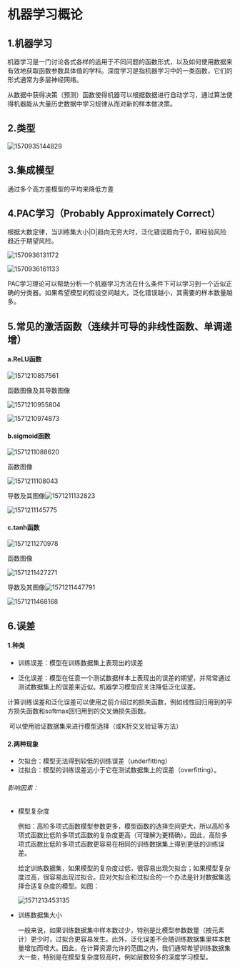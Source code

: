 # 机器学习概论

## 1.机器学习

​	机器学习是一门讨论各式各样的适用于不同问题的函数形式，以及如何使用数据来有效地获取函数参数具体值的学科。深度学习是指机器学习中的一类函数，它们的形式通常为多层神经网络。

​	从数据中获得决策（预测）函数使得机器可以根据数据进行自动学习，通过算法使得机器能从大量历史数据中学习规律从而对新的样本做决策。

## 2.类型

![1570935144829](C:\Users\lenovo\AppData\Roaming\Typora\typora-user-images\1570935144829.png)

## 3.集成模型

通过多个高方差模型的平均来降低方差

## 4.PAC学习（Probably Approximately Correct）

根据大数定律，当训练集大小|D|趋向无穷大时，泛化错误趋向于0，即经验风险趋近于期望风险。

![1570936131172](C:\Users\lenovo\AppData\Roaming\Typora\typora-user-images\1570936131172.png)

![1570936161133](C:\Users\lenovo\AppData\Roaming\Typora\typora-user-images\1570936161133.png)

PAC学习理论可以帮助分析一个机器学习方法在什么条件下可以学习到一个近似正确的分类器。如果希望模型的假设空间越大，泛化错误越小，其需要的样本数量越多。

## 5.常见的激活函数（连续并可导的非线性函数、单调递增）

#### a.ReLU函数

![1571210857561](C:\Users\lenovo\AppData\Roaming\Typora\typora-user-images\1571210857561.png)

函数图像及其导数图像

![1571210955804](C:\Users\lenovo\AppData\Roaming\Typora\typora-user-images\1571210955804.png)

![1571210974873](C:\Users\lenovo\AppData\Roaming\Typora\typora-user-images\1571210974873.png)

#### b.sigmoid函数

![1571211088620](C:\Users\lenovo\AppData\Roaming\Typora\typora-user-images\1571211088620.png)

函数图像

![1571211108043](C:\Users\lenovo\AppData\Roaming\Typora\typora-user-images\1571211108043.png)

导数及其图像![1571211132823](C:\Users\lenovo\AppData\Roaming\Typora\typora-user-images\1571211132823.png)

![1571211145775](C:\Users\lenovo\AppData\Roaming\Typora\typora-user-images\1571211145775.png)

#### c.tanh函数

![1571211270978](C:\Users\lenovo\AppData\Roaming\Typora\typora-user-images\1571211270978.png)

函数图像

![1571211427271](C:\Users\lenovo\AppData\Roaming\Typora\typora-user-images\1571211427271.png)

导数及其图像![1571211447791](C:\Users\lenovo\AppData\Roaming\Typora\typora-user-images\1571211447791.png)

![1571211468168](C:\Users\lenovo\AppData\Roaming\Typora\typora-user-images\1571211468168.png)

## 6.误差

#### 1.种类

+ 训练误差：模型在训练数据集上表现出的误差

+ 泛化误差：模型在任意一个测试数据样本上表现出的误差的期望，并常常通过测试数据集上的误差来近似。机器学习模型应关注降低泛化误差。

​	计算训练误差和泛化误差可以使用之前介绍过的损失函数，例如线性回归用到的平方损失函数和softmax回归用到的交叉熵损失函数。

​	可以使用验证数据集来进行模型选择（或K折交叉验证等方法）

#### 2.两种现象

+ 欠拟合：模型无法得到较低的训练误差（underfitting）
+ 过拟合：模型的训练误差远小于它在测试数据集上的误差（overfitting）。

###### 影响因素：

+ 模型复杂度

  ​	例如：高阶多项式函数模型参数更多，模型函数的选择空间更大，所以高阶多项式函数比低阶多项式函数的复杂度更高（可理解为更精确）。因此，高阶多项式函数比低阶多项式函数更容易在相同的训练数据集上得到更低的训练误差。

  ​	给定训练数据集，如果模型的复杂度过低，很容易出现欠拟合；如果模型复杂度过高，很容易出现过拟合。应对欠拟合和过拟合的一个办法是针对数据集选择合适复杂度的模型。如图：

  ![1571213453135](C:\Users\lenovo\AppData\Roaming\Typora\typora-user-images\1571213453135.png)

+ 训练数据集大小

  ​	一般来说，如果训练数据集中样本数过少，特别是比模型参数数量（按元素计）更少时，过拟合更容易发生。此外，泛化误差不会随训练数据集里样本数量增加而增大。因此，在计算资源允许的范围之内，我们通常希望训练数据集大一些，特别是在模型复杂度较高时，例如层数较多的深度学习模型。